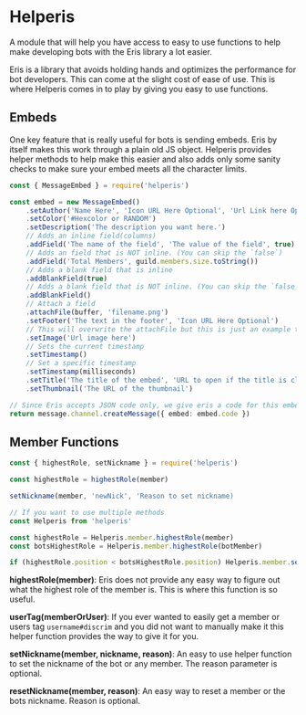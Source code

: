 # Helperis

A module that will help you have access to easy to use functions to help make developing bots with the Eris library a lot easier.

Eris is a library that avoids holding hands and optimizes the performance for bot developers. This can come at the slight cost of ease of use. This is where Helperis comes in to play by giving you easy to use functions.

## Embeds

One key feature that is really useful for bots is sending embeds. Eris by itself makes this work through a plain old JS object. Helperis provides helper methods to help make this easier and also adds only some sanity checks to make sure your embed meets all the character limits.

```ts
const { MessageEmbed } = require('helperis')

const embed = new MessageEmbed()
	.setAuthor('Name Here', 'Icon URL Here Optional', 'Url Link here Optional')
	.setColor('#Hexcolor or RANDOM')
	.setDescription('The description you want here.')
	// Adds an inline field(columns)
	.addField('The name of the field', 'The value of the field', true)
	// Adds an field that is NOT inline. (You can skip the `false`)
	.addField('Total Members', guild.members.size.toString())
	// Adds a blank field that is inline
	.addBlankField(true)
	// Adds a blank field that is NOT inline. (You can skip the `false`)
	.addBlankField()
	// Attach a field
	.attachFile(buffer, 'filename.png')
	.setFooter('The text in the footer', 'Icon URL Here Optional')
	// This will overwrite the attachFile but this is just an example to show you all the methods available.
	.setImage('Url image here')
	// Sets the current timestamp
	.setTimestamp()
	// Set a specific timestamp
	.setTimestamp(milliseconds)
	.setTitle('The title of the embed', 'URL to open if the title is clicked OPTIONAL')
	.setThumbnail('The URL of the thumbnail')

// Since Eris accepts JSON code only, we give eris a code for this embed
return message.channel.createMessage({ embed: embed.code })
```

## Member Functions

```ts
const { highestRole, setNickname } = require('helperis')

const highestRole = highestRole(member)

setNickname(member, 'newNick', 'Reason to set nickname)
```

```ts
// If you want to use multiple methods
const Helperis from 'helperis'

const highestRole = Helperis.member.highestRole(member)
const botsHighestRole = Helperis.member.highestRole(botMember)

if (highestRole.position < botsHighestRole.position) Helperis.member.setNickname(member, 'newNick', 'Reason to set nickname')
```

**highestRole(member)**: Eris does not provide any easy way to figure out what the highest role of the member is. This is where this function is so useful.

**userTag(memberOrUser)**: If you ever wanted to easily get a member or users tag `username#discrim` and you did not want to manually make it this helper function provides the way to give it for you.

**setNickname(member, nickname, reason)**: An easy to use helper function to set the nickname of the bot or any member. The reason parameter is optional.

**resetNickname(member, reason)**: An easy way to reset a member or the bots nickname. Reason is optional.

